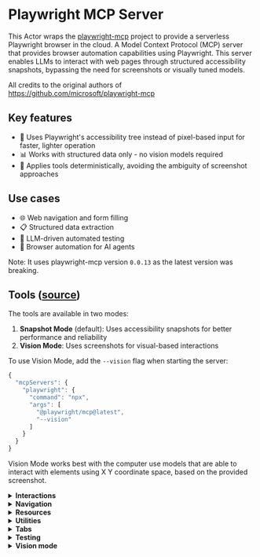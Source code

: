 # Playwright MCP Server

This Actor wraps the [playwright-mcp](https://github.com/microsoft/playwright-mcp) project to provide a serverless Playwright browser in the cloud.
A Model Context Protocol (MCP) server that provides browser automation capabilities using Playwright. 
This server enables LLMs to interact with web pages through structured accessibility snapshots, bypassing the need for screenshots or visually tuned models.

All credits to the original authors of https://github.com/microsoft/playwright-mcp

## Key features

- 🚀 Uses Playwright's accessibility tree instead of pixel-based input for faster, lighter operation
- 📊 Works with structured data only - no vision models required
- 🎯 Applies tools deterministically, avoiding the ambiguity of screenshot approaches

## Use cases

- 🌐 Web navigation and form filling
- 📋 Structured data extraction
- 🧪 LLM-driven automated testing
- 🤖 Browser automation for AI agents

Note: It uses playwright-mcp version `0.0.13` as the latest version was breaking.

## Tools ([source](https://github.com/microsoft/playwright-mcp))

The tools are available in two modes:

1. **Snapshot Mode** (default): Uses accessibility snapshots for better performance and reliability
2. **Vision Mode**: Uses screenshots for visual-based interactions

To use Vision Mode, add the `--vision` flag when starting the server:

```js
{
  "mcpServers": {
    "playwright": {
      "command": "npx",
      "args": [
        "@playwright/mcp@latest",
        "--vision"
      ]
    }
  }
}
```

Vision Mode works best with the computer use models that are able to interact with elements using
X Y coordinate space, based on the provided screenshot.

<!--- Tools generated by update-readme.js -->

<details>
<summary><b>Interactions</b></summary>

<!-- NOTE: This has been generated via update-readme.js -->

- **browser_snapshot**
    - Title: Page snapshot
    - Description: Capture accessibility snapshot of the current page, this is better than screenshot
    - Parameters: None
    - Read-only: **true**

<!-- NOTE: This has been generated via update-readme.js -->

- **browser_click**
    - Title: Click
    - Description: Perform click on a web page
    - Parameters:
        - `element` (string): Human-readable element description used to obtain permission to interact with the element
        - `ref` (string): Exact target element reference from the page snapshot
    - Read-only: **false**

<!-- NOTE: This has been generated via update-readme.js -->

- **browser_drag**
    - Title: Drag mouse
    - Description: Perform drag and drop between two elements
    - Parameters:
        - `startElement` (string): Human-readable source element description used to obtain the permission to interact with the element
        - `startRef` (string): Exact source element reference from the page snapshot
        - `endElement` (string): Human-readable target element description used to obtain the permission to interact with the element
        - `endRef` (string): Exact target element reference from the page snapshot
    - Read-only: **false**

<!-- NOTE: This has been generated via update-readme.js -->

- **browser_hover**
    - Title: Hover mouse
    - Description: Hover over element on page
    - Parameters:
        - `element` (string): Human-readable element description used to obtain permission to interact with the element
        - `ref` (string): Exact target element reference from the page snapshot
    - Read-only: **true**

<!-- NOTE: This has been generated via update-readme.js -->

- **browser_type**
    - Title: Type text
    - Description: Type text into editable element
    - Parameters:
        - `element` (string): Human-readable element description used to obtain permission to interact with the element
        - `ref` (string): Exact target element reference from the page snapshot
        - `text` (string): Text to type into the element
        - `submit` (boolean, optional): Whether to submit entered text (press Enter after)
        - `slowly` (boolean, optional): Whether to type one character at a time. Useful for triggering key handlers in the page. By default entire text is filled in at once.
    - Read-only: **false**

<!-- NOTE: This has been generated via update-readme.js -->

- **browser_select_option**
    - Title: Select option
    - Description: Select an option in a dropdown
    - Parameters:
        - `element` (string): Human-readable element description used to obtain permission to interact with the element
        - `ref` (string): Exact target element reference from the page snapshot
        - `values` (array): Array of values to select in the dropdown. This can be a single value or multiple values.
    - Read-only: **false**

<!-- NOTE: This has been generated via update-readme.js -->

- **browser_press_key**
    - Title: Press a key
    - Description: Press a key on the keyboard
    - Parameters:
        - `key` (string): Name of the key to press or a character to generate, such as `ArrowLeft` or `a`
    - Read-only: **false**

<!-- NOTE: This has been generated via update-readme.js -->

- **browser_wait_for**
    - Title: Wait for
    - Description: Wait for text to appear or disappear or a specified time to pass
    - Parameters:
        - `time` (number, optional): The time to wait in seconds
        - `text` (string, optional): The text to wait for
        - `textGone` (string, optional): The text to wait for to disappear
    - Read-only: **true**

<!-- NOTE: This has been generated via update-readme.js -->

- **browser_file_upload**
    - Title: Upload files
    - Description: Upload one or multiple files
    - Parameters:
        - `paths` (array): The absolute paths to the files to upload. Can be a single file or multiple files.
    - Read-only: **false**

<!-- NOTE: This has been generated via update-readme.js -->

- **browser_handle_dialog**
    - Title: Handle a dialog
    - Description: Handle a dialog
    - Parameters:
        - `accept` (boolean): Whether to accept the dialog.
        - `promptText` (string, optional): The text of the prompt in case of a prompt dialog.
    - Read-only: **false**

</details>

<details>
<summary><b>Navigation</b></summary>

<!-- NOTE: This has been generated via update-readme.js -->

- **browser_navigate**
    - Title: Navigate to a URL
    - Description: Navigate to a URL
    - Parameters:
        - `url` (string): The URL to navigate to
    - Read-only: **false**

<!-- NOTE: This has been generated via update-readme.js -->

- **browser_navigate_back**
    - Title: Go back
    - Description: Go back to the previous page
    - Parameters: None
    - Read-only: **true**

<!-- NOTE: This has been generated via update-readme.js -->

- **browser_navigate_forward**
    - Title: Go forward
    - Description: Go forward to the next page
    - Parameters: None
    - Read-only: **true**

</details>

<details>
<summary><b>Resources</b></summary>

<!-- NOTE: This has been generated via update-readme.js -->

- **browser_take_screenshot**
    - Title: Take a screenshot
    - Description: Take a screenshot of the current page. You can't perform actions based on the screenshot, use browser_snapshot for actions.
    - Parameters:
        - `raw` (boolean, optional): Whether to return without compression (in PNG format). Default is false, which returns a JPEG image.
        - `filename` (string, optional): File name to save the screenshot to. Defaults to `page-{timestamp}.{png|jpeg}` if not specified.
        - `element` (string, optional): Human-readable element description used to obtain permission to screenshot the element. If not provided, the screenshot will be taken of viewport. If element is provided, ref must be provided too.
        - `ref` (string, optional): Exact target element reference from the page snapshot. If not provided, the screenshot will be taken of viewport. If ref is provided, element must be provided too.
    - Read-only: **true**

<!-- NOTE: This has been generated via update-readme.js -->

- **browser_pdf_save**
    - Title: Save as PDF
    - Description: Save page as PDF
    - Parameters:
        - `filename` (string, optional): File name to save the pdf to. Defaults to `page-{timestamp}.pdf` if not specified.
    - Read-only: **true**

<!-- NOTE: This has been generated via update-readme.js -->

- **browser_network_requests**
    - Title: List network requests
    - Description: Returns all network requests since loading the page
    - Parameters: None
    - Read-only: **true**

<!-- NOTE: This has been generated via update-readme.js -->

- **browser_console_messages**
    - Title: Get console messages
    - Description: Returns all console messages
    - Parameters: None
    - Read-only: **true**

</details>

<details>
<summary><b>Utilities</b></summary>

<!-- NOTE: This has been generated via update-readme.js -->

- **browser_install**
    - Title: Install the browser specified in the config
    - Description: Install the browser specified in the config. Call this if you get an error about the browser not being installed.
    - Parameters: None
    - Read-only: **false**

<!-- NOTE: This has been generated via update-readme.js -->

- **browser_close**
    - Title: Close browser
    - Description: Close the page
    - Parameters: None
    - Read-only: **true**

<!-- NOTE: This has been generated via update-readme.js -->

- **browser_resize**
    - Title: Resize browser window
    - Description: Resize the browser window
    - Parameters:
        - `width` (number): Width of the browser window
        - `height` (number): Height of the browser window
    - Read-only: **true**

</details>

<details>
<summary><b>Tabs</b></summary>

<!-- NOTE: This has been generated via update-readme.js -->

- **browser_tab_list**
    - Title: List tabs
    - Description: List browser tabs
    - Parameters: None
    - Read-only: **true**

<!-- NOTE: This has been generated via update-readme.js -->

- **browser_tab_new**
    - Title: Open a new tab
    - Description: Open a new tab
    - Parameters:
        - `url` (string, optional): The URL to navigate to in the new tab. If not provided, the new tab will be blank.
    - Read-only: **true**

<!-- NOTE: This has been generated via update-readme.js -->

- **browser_tab_select**
    - Title: Select a tab
    - Description: Select a tab by index
    - Parameters:
        - `index` (number): The index of the tab to select
    - Read-only: **true**

<!-- NOTE: This has been generated via update-readme.js -->

- **browser_tab_close**
    - Title: Close a tab
    - Description: Close a tab
    - Parameters:
        - `index` (number, optional): The index of the tab to close. Closes current tab if not provided.
    - Read-only: **false**

</details>

<details>
<summary><b>Testing</b></summary>

<!-- NOTE: This has been generated via update-readme.js -->

- **browser_generate_playwright_test**
    - Title: Generate a Playwright test
    - Description: Generate a Playwright test for given scenario
    - Parameters:
        - `name` (string): The name of the test
        - `description` (string): The description of the test
        - `steps` (array): The steps of the test
    - Read-only: **true**

</details>

<details>
<summary><b>Vision mode</b></summary>

<!-- NOTE: This has been generated via update-readme.js -->

- **browser_screen_capture**
    - Title: Take a screenshot
    - Description: Take a screenshot of the current page
    - Parameters: None
    - Read-only: **true**

<!-- NOTE: This has been generated via update-readme.js -->

- **browser_screen_move_mouse**
    - Title: Move mouse
    - Description: Move mouse to a given position
    - Parameters:
        - `element` (string): Human-readable element description used to obtain permission to interact with the element
        - `x` (number): X coordinate
        - `y` (number): Y coordinate
    - Read-only: **true**

<!-- NOTE: This has been generated via update-readme.js -->

- **browser_screen_click**
    - Title: Click
    - Description: Click left mouse button
    - Parameters:
        - `element` (string): Human-readable element description used to obtain permission to interact with the element
        - `x` (number): X coordinate
        - `y` (number): Y coordinate
    - Read-only: **false**

<!-- NOTE: This has been generated via update-readme.js -->

- **browser_screen_drag**
    - Title: Drag mouse
    - Description: Drag left mouse button
    - Parameters:
        - `element` (string): Human-readable element description used to obtain permission to interact with the element
        - `startX` (number): Start X coordinate
        - `startY` (number): Start Y coordinate
        - `endX` (number): End X coordinate
        - `endY` (number): End Y coordinate
    - Read-only: **false**

<!-- NOTE: This has been generated via update-readme.js -->

- **browser_screen_type**
    - Title: Type text
    - Description: Type text
    - Parameters:
        - `text` (string): Text to type into the element
        - `submit` (boolean, optional): Whether to submit entered text (press Enter after)
    - Read-only: **false**

<!-- NOTE: This has been generated via update-readme.js -->

- **browser_press_key**
    - Title: Press a key
    - Description: Press a key on the keyboard
    - Parameters:
        - `key` (string): Name of the key to press or a character to generate, such as `ArrowLeft` or `a`
    - Read-only: **false**

<!-- NOTE: This has been generated via update-readme.js -->

- **browser_wait_for**
    - Title: Wait for
    - Description: Wait for text to appear or disappear or a specified time to pass
    - Parameters:
        - `time` (number, optional): The time to wait in seconds
        - `text` (string, optional): The text to wait for
        - `textGone` (string, optional): The text to wait for to disappear
    - Read-only: **true**

<!-- NOTE: This has been generated via update-readme.js -->

- **browser_file_upload**
    - Title: Upload files
    - Description: Upload one or multiple files
    - Parameters:
        - `paths` (array): The absolute paths to the files to upload. Can be a single file or multiple files.
    - Read-only: **false**

<!-- NOTE: This has been generated via update-readme.js -->

- **browser_handle_dialog**
    - Title: Handle a dialog
    - Description: Handle a dialog
    - Parameters:
        - `accept` (boolean): Whether to accept the dialog.
        - `promptText` (string, optional): The text of the prompt in case of a prompt dialog.
    - Read-only: **false**

</details>


<!--- End of tools generated section -->
